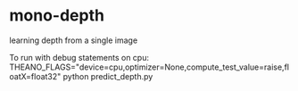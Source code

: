 # mono-depth
learning depth from a single image

To run with debug statements on cpu:
THEANO_FLAGS="device=cpu,optimizer=None,compute_test_value=raise,floatX=float32" python predict_depth.py
